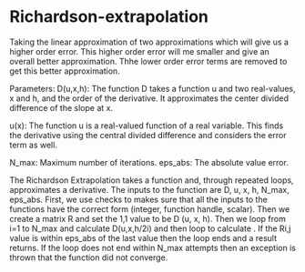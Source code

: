 # Richardson-extrapolation
Taking the linear approximation of two approximations which will give us a higher order error. This higher order error will me smaller and give an overall better approximation. Thhe lower order error terms are removed to get this better approximation.

Parameters:
D(u,x,h): The function D takes a function u and two real-values, x and h, and the order of the derivative.
It approximates the center divided difference of the slope at x.

u(x): The function u is a real-valued function of a real variable. This finds the derivative using the central divided difference and considers the error term as well.

N_max: Maximum number of iterations.
eps_abs: The absolute value error.

The Richardson Extrapolation takes a function and, through repeated loops, approximates a derivative. The inputs to the function are D, u, x, h, N_max, eps_abs. First, we use checks to makes sure that all the inputs to the functions have the correct form (integer, function handle, scalar). Then we create a matrix R and set the 1,1 value to be D (u, x, h). Then we loop from i=1 to N_max and calculate D(u,x,h/2i) and then loop to calculate . If the Ri,j value is within eps_abs of the last value then the loop ends and a result returns. If the loop does not end within N_max attempts then an exception is thrown that the function did not converge.

